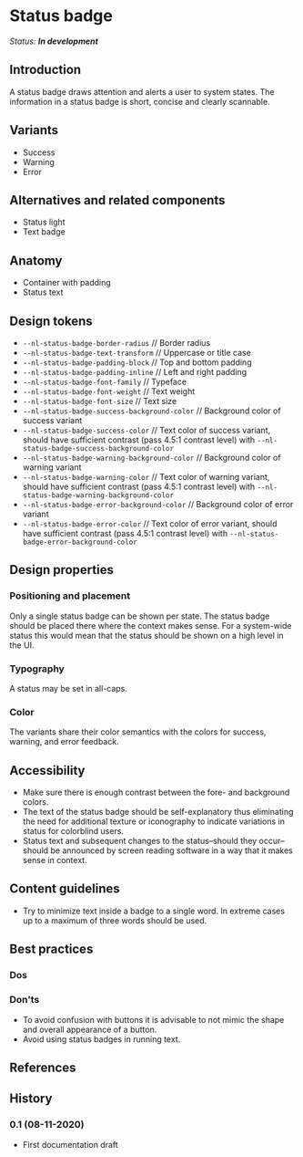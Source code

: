 # Status badge

*Status: **In development***

## Introduction

A status badge draws attention and alerts a user to system states. The information in a status badge is short, concise and clearly scannable.

## Variants

- Success
- Warning
- Error

## Alternatives and related components

- Status light
- Text badge

## Anatomy

- Container with padding
- Status text

## Design tokens
- `--nl-status-badge-border-radius` // Border radius
- `--nl-status-badge-text-transform` // Uppercase or title case
- `--nl-status-badge-padding-block` // Top and bottom padding
- `--nl-status-badge-padding-inline` // Left and right padding
- `--nl-status-badge-font-family` // Typeface
- `--nl-status-badge-font-weight` // Text weight
- `--nl-status-badge-font-size` // Text size
- `--nl-status-badge-success-background-color` // Background color of success variant
- `--nl-status-badge-success-color` // Text color of success variant, should have sufficient contrast (pass 4.5:1 contrast level) with `--nl-status-badge-success-background-color`
- `--nl-status-badge-warning-background-color` // Background color of warning variant
- `--nl-status-badge-warning-color` // Text color of warning variant, should have sufficient contrast (pass 4.5:1 contrast level) with `--nl-status-badge-warning-background-color`
- `--nl-status-badge-error-background-color` // Background color of error variant
- `--nl-status-badge-error-color` // Text color of error variant, should have sufficient contrast (pass 4.5:1 contrast level) with `--nl-status-badge-error-background-color`

## Design properties

### Positioning and placement

Only a single status badge can be shown per state. The status badge should be placed there where the context makes sense. For a system-wide status this would mean that the status should be shown on a high level in the UI.

### Typography

A status may be set in all-caps.

### Color

The variants share their color semantics with the colors for success, warning, and error feedback.

## Accessibility

- Make sure there is enough contrast between the fore- and background colors.
- The text of the status badge should be self-explanatory thus eliminating the need for additional texture or iconography to indicate variations in status for colorblind users.
- Status text and subsequent changes to the status–should they occur–should be announced by screen reading software in a way that it makes sense in context.

## Content guidelines

- Try to minimize text inside a badge to a single word. In extreme cases up to a maximum of three words should be used.

## Best practices

### Dos

### Don'ts

- To avoid confusion with buttons it is advisable to not mimic the shape and overall appearance of a button.
- Avoid using status badges in running text.

## References

## History

### 0.1 (08-11-2020)

- First documentation draft